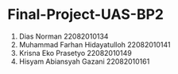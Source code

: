 # Final-Project-UAS-BP2
1. Dias Norman				 22082010134
2. Muhammad Farhan Hidayatulloh 	 22082010141
3. Krisna Eko Prasetyo 			 22082010149
4. Hisyam Abiansyah Gazani		 22082010161
